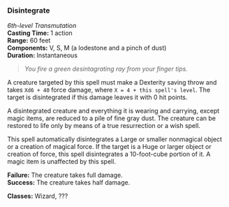 ### Disintegrate  
*6th-level Transmutation*  
**Casting Time:** 1 action  
**Range:** 60 feet  
**Components:** V, S, M (a lodestone and a pinch of dust)  
**Duration:** Instantaneous  

>*You fire a green desintagrating ray from your finger tips.*

A creature targeted by this spell must make a Dexterity saving throw and takes `Xd6 + 40` force damage, where `X = 4 + this spell's level`. The target is disintegrated if this damage leaves it with 0 hit points.

A disintegrated creature and everything it is wearing and carrying, except magic items, are reduced to a pile of fine gray dust. The creature can be restored to life only by means of a true resurrection or a wish spell.

This spell automatically disintegrates a Large or smaller nonmagical object or a creation of magical force. If the target is a Huge or larger object or creation of force, this spell disintegrates a 10-foot-cube portion of it. A magic item is unaffected by this spell.

**Failure:** The creature takes full damage.  
**Success:** The creature takes half damage.  

**Classes:** Wizard, ???

